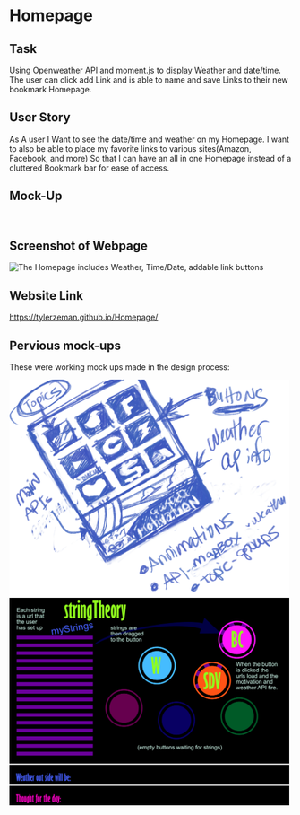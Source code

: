 # Homepage

## Task 

Using Openweather API and moment.js to display Weather and date/time. The user can click add Link and is able to name and save Links to their new bookmark Homepage.

## User Story

As A user
I Want to see the date/time and weather on my Homepage.
I want to also be able to place my favorite links to various sites(Amazon, Facebook, and more)
So that I can have an all in one Homepage instead of a cluttered Bookmark bar for ease of access.

## Mock-Up
![]()

## Screenshot of Webpage

![The Homepage includes Weather, Time/Date, addable link buttons](./Assets/images/)

## Website Link

https://tylerzeman.github.io/Homepage/

## Pervious mock-ups 
These were working mock ups made in the design process:  

<img src ="https://github.com/tylerzeman/Homepage/blob/main/assets/images/mockup.jpg" width="500">  
<img src ="https://github.com/tylerzeman/Homepage/blob/main/assets/images/stringtheoryidea.jpg" width="500">   
